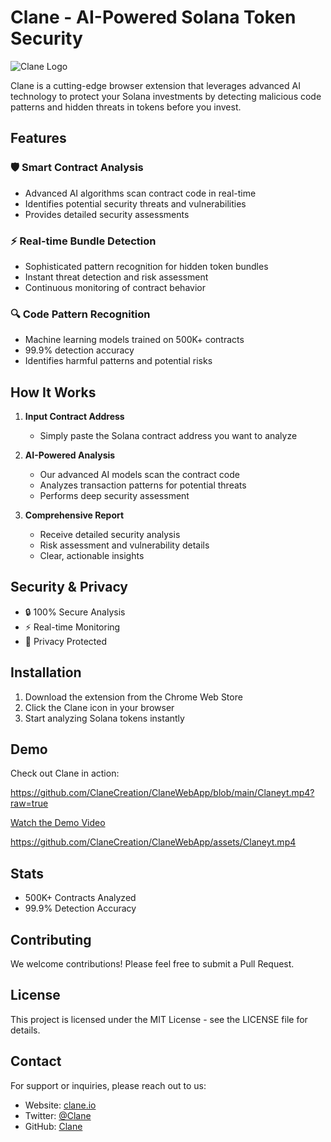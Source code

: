 # Clane - AI-Powered Solana Token Security

![Clane Logo](https://raw.githubusercontent.com/ClaneCreation/ClaneWebApp/main/icons/icon128.png)

Clane is a cutting-edge browser extension that leverages advanced AI technology to protect your Solana investments by detecting malicious code patterns and hidden threats in tokens before you invest.

## Features

### 🛡️ Smart Contract Analysis
- Advanced AI algorithms scan contract code in real-time
- Identifies potential security threats and vulnerabilities
- Provides detailed security assessments

### ⚡ Real-time Bundle Detection
- Sophisticated pattern recognition for hidden token bundles
- Instant threat detection and risk assessment
- Continuous monitoring of contract behavior

### 🔍 Code Pattern Recognition
- Machine learning models trained on 500K+ contracts
- 99.9% detection accuracy
- Identifies harmful patterns and potential risks

## How It Works

1. **Input Contract Address**
   - Simply paste the Solana contract address you want to analyze

2. **AI-Powered Analysis**
   - Our advanced AI models scan the contract code
   - Analyzes transaction patterns for potential threats
   - Performs deep security assessment

3. **Comprehensive Report**
   - Receive detailed security analysis
   - Risk assessment and vulnerability details
   - Clear, actionable insights

## Security & Privacy

- 🔒 100% Secure Analysis
- ⚡ Real-time Monitoring
- 🔐 Privacy Protected

## Installation

1. Download the extension from the Chrome Web Store
2. Click the Clane icon in your browser
3. Start analyzing Solana tokens instantly

## Demo

Check out Clane in action:

https://github.com/ClaneCreation/ClaneWebApp/blob/main/Claneyt.mp4?raw=true

[Watch the Demo Video](https://github.com/ClaneCreation/ClaneWebApp/blob/main/Claneyt.mp4)

https://github.com/ClaneCreation/ClaneWebApp/assets/Claneyt.mp4

## Stats

- 500K+ Contracts Analyzed
- 99.9% Detection Accuracy

## Contributing

We welcome contributions! Please feel free to submit a Pull Request.

## License

This project is licensed under the MIT License - see the LICENSE file for details.

## Contact

For support or inquiries, please reach out to us:
- Website: [clane.io](https://clane.io)
- Twitter: [@Clane](https://twitter.com/Clane)
- GitHub: [Clane](https://github.com/ClaneCreation)
